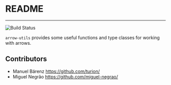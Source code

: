 # README
--------
![Build Status](https://github.com/miguel-negrao/arrow-utils/actions/workflows/ci.yml/badge.svg)

`arrow-utils` provides some useful functions and type classes for working with arrows.

## Contributors

* Manuel Bärenz https://github.com/turion/
* Miguel Negrão https://github.com/miguel-negrao/
